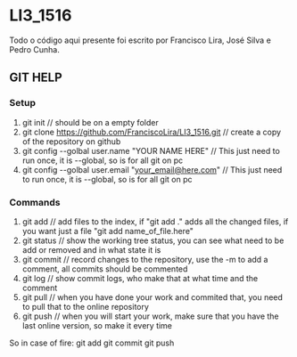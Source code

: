 # LI3_1516

Todo o código aqui presente foi escrito por Francisco Lira, José Silva e Pedro Cunha. 


## GIT HELP

### Setup

1. git init  // should be on a empty folder
2. git clone https://github.com/FranciscoLira/LI3_1516.git  // create a copy of the repository on github
3. git config --golbal user.name "YOUR NAME HERE"  // This just need to run once, it is --global, so is for all git on pc
4. git config --golbal user.email "your_email@here.com" // This just need to run once, it is --global, so is for all git on pc

### Commands

1. git add // add files to the index, if "git add ." adds all the changed files, if you want just a file "git add name_of_file.here"
2. git status // show the working tree status, you can see what need to be add or removed and in what state it is
3. git commit // record changes to the repository, use the -m to add a comment, all commits should be commented
4. git log // show commit logs, who make that at what time and the comment
5. git pull // when you have done your work and commited that, you need to pull that to the online repository
6. git push // when you will start your work, make sure that you have the last online version, so make it every time


So in case of fire:
git add
git commit 
git push
